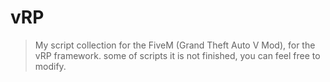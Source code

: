 # vRP
> My script collection for the FiveM (Grand Theft Auto V Mod), for the vRP framework.
> some of scripts it is not finished, you can feel free to modify.
